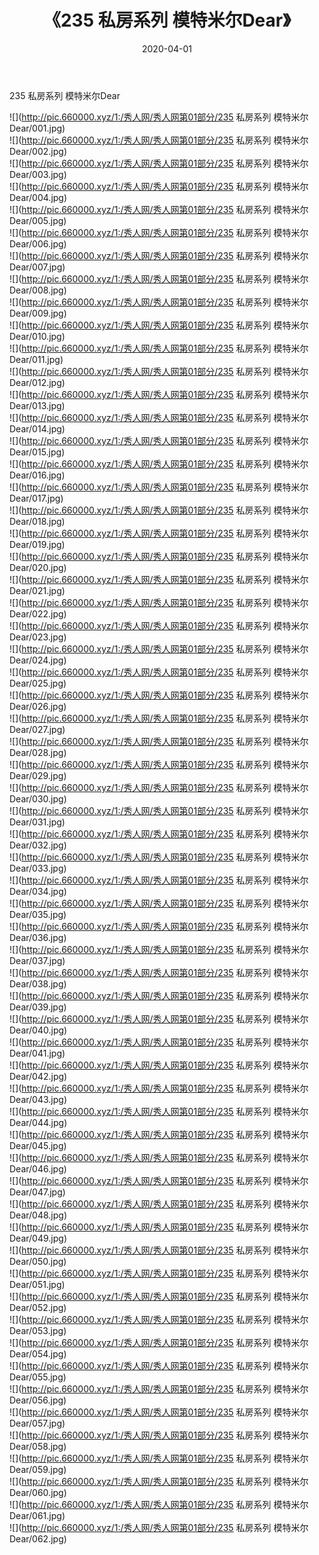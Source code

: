 ﻿---
layout: post
title:  《235 私房系列 模特米尔Dear》
date:   2020-04-01
img: http://pic.660000.xyz/1:/秀人网/秀人网第01部分/235 私房系列 模特米尔Dear/000.jpg
categories: [美女, 清纯, 唯美]
---

235 私房系列 模特米尔Dear

  ![](http://pic.660000.xyz/1:/秀人网/秀人网第01部分/235 私房系列 模特米尔Dear/001.jpg) <br> ![](http://pic.660000.xyz/1:/秀人网/秀人网第01部分/235 私房系列 模特米尔Dear/002.jpg) <br> ![](http://pic.660000.xyz/1:/秀人网/秀人网第01部分/235 私房系列 模特米尔Dear/003.jpg) <br> ![](http://pic.660000.xyz/1:/秀人网/秀人网第01部分/235 私房系列 模特米尔Dear/004.jpg) <br> ![](http://pic.660000.xyz/1:/秀人网/秀人网第01部分/235 私房系列 模特米尔Dear/005.jpg) <br> ![](http://pic.660000.xyz/1:/秀人网/秀人网第01部分/235 私房系列 模特米尔Dear/006.jpg) <br> ![](http://pic.660000.xyz/1:/秀人网/秀人网第01部分/235 私房系列 模特米尔Dear/007.jpg) <br> ![](http://pic.660000.xyz/1:/秀人网/秀人网第01部分/235 私房系列 模特米尔Dear/008.jpg) <br> ![](http://pic.660000.xyz/1:/秀人网/秀人网第01部分/235 私房系列 模特米尔Dear/009.jpg) <br> ![](http://pic.660000.xyz/1:/秀人网/秀人网第01部分/235 私房系列 模特米尔Dear/010.jpg) <br> ![](http://pic.660000.xyz/1:/秀人网/秀人网第01部分/235 私房系列 模特米尔Dear/011.jpg) <br> ![](http://pic.660000.xyz/1:/秀人网/秀人网第01部分/235 私房系列 模特米尔Dear/012.jpg) <br> ![](http://pic.660000.xyz/1:/秀人网/秀人网第01部分/235 私房系列 模特米尔Dear/013.jpg) <br> ![](http://pic.660000.xyz/1:/秀人网/秀人网第01部分/235 私房系列 模特米尔Dear/014.jpg) <br> ![](http://pic.660000.xyz/1:/秀人网/秀人网第01部分/235 私房系列 模特米尔Dear/015.jpg) <br> ![](http://pic.660000.xyz/1:/秀人网/秀人网第01部分/235 私房系列 模特米尔Dear/016.jpg) <br> ![](http://pic.660000.xyz/1:/秀人网/秀人网第01部分/235 私房系列 模特米尔Dear/017.jpg) <br> ![](http://pic.660000.xyz/1:/秀人网/秀人网第01部分/235 私房系列 模特米尔Dear/018.jpg) <br> ![](http://pic.660000.xyz/1:/秀人网/秀人网第01部分/235 私房系列 模特米尔Dear/019.jpg) <br> ![](http://pic.660000.xyz/1:/秀人网/秀人网第01部分/235 私房系列 模特米尔Dear/020.jpg) <br> ![](http://pic.660000.xyz/1:/秀人网/秀人网第01部分/235 私房系列 模特米尔Dear/021.jpg) <br> ![](http://pic.660000.xyz/1:/秀人网/秀人网第01部分/235 私房系列 模特米尔Dear/022.jpg) <br> ![](http://pic.660000.xyz/1:/秀人网/秀人网第01部分/235 私房系列 模特米尔Dear/023.jpg) <br> ![](http://pic.660000.xyz/1:/秀人网/秀人网第01部分/235 私房系列 模特米尔Dear/024.jpg) <br> ![](http://pic.660000.xyz/1:/秀人网/秀人网第01部分/235 私房系列 模特米尔Dear/025.jpg) <br> ![](http://pic.660000.xyz/1:/秀人网/秀人网第01部分/235 私房系列 模特米尔Dear/026.jpg) <br> ![](http://pic.660000.xyz/1:/秀人网/秀人网第01部分/235 私房系列 模特米尔Dear/027.jpg) <br> ![](http://pic.660000.xyz/1:/秀人网/秀人网第01部分/235 私房系列 模特米尔Dear/028.jpg) <br> ![](http://pic.660000.xyz/1:/秀人网/秀人网第01部分/235 私房系列 模特米尔Dear/029.jpg) <br> ![](http://pic.660000.xyz/1:/秀人网/秀人网第01部分/235 私房系列 模特米尔Dear/030.jpg) <br> ![](http://pic.660000.xyz/1:/秀人网/秀人网第01部分/235 私房系列 模特米尔Dear/031.jpg) <br> ![](http://pic.660000.xyz/1:/秀人网/秀人网第01部分/235 私房系列 模特米尔Dear/032.jpg) <br> ![](http://pic.660000.xyz/1:/秀人网/秀人网第01部分/235 私房系列 模特米尔Dear/033.jpg) <br> ![](http://pic.660000.xyz/1:/秀人网/秀人网第01部分/235 私房系列 模特米尔Dear/034.jpg) <br> ![](http://pic.660000.xyz/1:/秀人网/秀人网第01部分/235 私房系列 模特米尔Dear/035.jpg) <br> ![](http://pic.660000.xyz/1:/秀人网/秀人网第01部分/235 私房系列 模特米尔Dear/036.jpg) <br> ![](http://pic.660000.xyz/1:/秀人网/秀人网第01部分/235 私房系列 模特米尔Dear/037.jpg) <br> ![](http://pic.660000.xyz/1:/秀人网/秀人网第01部分/235 私房系列 模特米尔Dear/038.jpg) <br> ![](http://pic.660000.xyz/1:/秀人网/秀人网第01部分/235 私房系列 模特米尔Dear/039.jpg) <br> ![](http://pic.660000.xyz/1:/秀人网/秀人网第01部分/235 私房系列 模特米尔Dear/040.jpg) <br> ![](http://pic.660000.xyz/1:/秀人网/秀人网第01部分/235 私房系列 模特米尔Dear/041.jpg) <br> ![](http://pic.660000.xyz/1:/秀人网/秀人网第01部分/235 私房系列 模特米尔Dear/042.jpg) <br> ![](http://pic.660000.xyz/1:/秀人网/秀人网第01部分/235 私房系列 模特米尔Dear/043.jpg) <br> ![](http://pic.660000.xyz/1:/秀人网/秀人网第01部分/235 私房系列 模特米尔Dear/044.jpg) <br> ![](http://pic.660000.xyz/1:/秀人网/秀人网第01部分/235 私房系列 模特米尔Dear/045.jpg) <br> ![](http://pic.660000.xyz/1:/秀人网/秀人网第01部分/235 私房系列 模特米尔Dear/046.jpg) <br> ![](http://pic.660000.xyz/1:/秀人网/秀人网第01部分/235 私房系列 模特米尔Dear/047.jpg) <br> ![](http://pic.660000.xyz/1:/秀人网/秀人网第01部分/235 私房系列 模特米尔Dear/048.jpg) <br> ![](http://pic.660000.xyz/1:/秀人网/秀人网第01部分/235 私房系列 模特米尔Dear/049.jpg) <br> ![](http://pic.660000.xyz/1:/秀人网/秀人网第01部分/235 私房系列 模特米尔Dear/050.jpg) <br> ![](http://pic.660000.xyz/1:/秀人网/秀人网第01部分/235 私房系列 模特米尔Dear/051.jpg) <br> ![](http://pic.660000.xyz/1:/秀人网/秀人网第01部分/235 私房系列 模特米尔Dear/052.jpg) <br> ![](http://pic.660000.xyz/1:/秀人网/秀人网第01部分/235 私房系列 模特米尔Dear/053.jpg) <br> ![](http://pic.660000.xyz/1:/秀人网/秀人网第01部分/235 私房系列 模特米尔Dear/054.jpg) <br> ![](http://pic.660000.xyz/1:/秀人网/秀人网第01部分/235 私房系列 模特米尔Dear/055.jpg) <br> ![](http://pic.660000.xyz/1:/秀人网/秀人网第01部分/235 私房系列 模特米尔Dear/056.jpg) <br> ![](http://pic.660000.xyz/1:/秀人网/秀人网第01部分/235 私房系列 模特米尔Dear/057.jpg) <br> ![](http://pic.660000.xyz/1:/秀人网/秀人网第01部分/235 私房系列 模特米尔Dear/058.jpg) <br> ![](http://pic.660000.xyz/1:/秀人网/秀人网第01部分/235 私房系列 模特米尔Dear/059.jpg) <br> ![](http://pic.660000.xyz/1:/秀人网/秀人网第01部分/235 私房系列 模特米尔Dear/060.jpg) <br> ![](http://pic.660000.xyz/1:/秀人网/秀人网第01部分/235 私房系列 模特米尔Dear/061.jpg) <br> ![](http://pic.660000.xyz/1:/秀人网/秀人网第01部分/235 私房系列 模特米尔Dear/062.jpg) <br>
